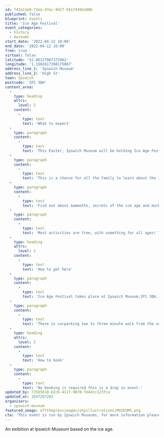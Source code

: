 ```yaml
---
id: f42a11e0-73ea-47ec-9417-56174492e08b
published: false
blueprint: events
title: 'Ice Age Festival'
event_categories:
  - history
  - museums
start_date: '2022-04-12 10:00'
end_date: '2022-04-12 16:00'
free: true
virtual: false
latitude: '52.06327067372962'
longitude: '1.1502617398175867'
address_line_1: 'Ipswich Museum'
address_line_2: 'High St'
town: Ipswich
postcode: 'IP1 3QH'
content_area:
  -
    type: heading
    attrs:
      level: 2
    content:
      -
        type: text
        text: 'What to expect'
  -
    type: paragraph
    content:
      -
        type: text
        text: 'This Easter, Ipswich Museum will be holding Ice Age Festival!'
  -
    type: paragraph
    content:
      -
        type: text
        text: 'This is a chance for all the family to learn about the ice age of Suffolk and beyond through amazing, internationally important collections.'
  -
    type: paragraph
    content:
      -
        type: text
        text: 'Find out about mammoths, secrets of the ice age and much more from geologists and curators, with talks, arts, crafts and story readings.'
  -
    type: paragraph
    content:
      -
        type: text
        text: 'Most activities are free, with something for all ages! There will also be a chance for children to take part in our pre-booked ice age arts and crafts workshops.'
  -
    type: heading
    attrs:
      level: 2
    content:
      -
        type: text
        text: 'How to get here'
  -
    type: paragraph
    content:
      -
        type: text
        text: 'Ice Age Festival takes place at Ipswich Museum,IP1 3QH.'
  -
    type: paragraph
    content:
      -
        type: text
        text: 'There is carparking two to three minute walk from the venue. The bus station is also five to ten minute walk from the venue.'
  -
    type: heading
    attrs:
      level: 2
    content:
      -
        type: text
        text: 'How to book'
  -
    type: paragraph
    content:
      -
        type: text
        text: 'No booking is required this is a drop in event.'
updated_by: 73585618-b2c6-4117-9078-fe4dcc123fca
updated_at: 1647267203
organisers:
  - ipswich-museum
featured_image: offthepressimages/otpillustrations/MUSEUMS.png
cta: 'This event is run by Ipswich Museums, for more information please get in touch via: [https://suffolkmuseums.org/events/ice-age-festival/](https://suffolkmuseums.org/events/ice-age-festival/)'
---
```

An exibition at Ipswich Museum based on the ice age.